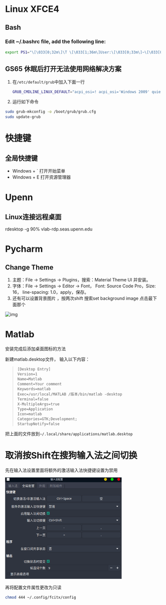 # Linux XFCE4



## Bash

### Edit ~/.bashrc file, add the following line:

```bash
export PS1="\[\033[0;32m\]\T \[\033[1;36m\]User:\[\033[0;33m\]~\[\033[0;35m\]\u\[\033[0;33m\]~ \[\033[1;34m\]Dir:\[\033[1;33m\]\w\[\033[0m\]\n\[\033[1;33m\]努力啊，张猛威 (ง•̀_•́)ง ->\[\033[0m\]"
```



## GS65 休眠后打开无法使用网络解决方案

1. 在`/etc/default/grub`中加入下面一行

   ```bash
   GRUB_CMDLINE_LINUX_DEFAULT="acpi_osi=! acpi_osi='Windows 2009' quiet splash"
   ```

2. 运行如下命令

```bash
sudo grub-mkconfig -o /boot/grub/grub.cfg
sudo update-grub
```

# 快捷键

## 全局快捷键

-   Windows + ` 打开开始菜单
-   Windows + E 打开资源管理器

# Upenn

## Linux连接远程桌面

rdesktop -g 90% vlab-rdp.seas.upenn.edu



# Pycharm

## Change Theme

1.  主题：File -> Settings -> Plugins，搜索：Material Theme UI 并安装。
2.  字体：File -> Settings -> Editor -> Font， Font: Source Code Pro，Size: 16， line-spacing: 1.0，apply，保存。
3.  还有可以设置背景图片 ，按两次shift 搜索set background image 点击最下面那个

![img](figures/9984734-fc844fc298ae22dd.webp)

 

# Matlab

安装完成后添加桌面图标的方法

新建matlab.desktop文件， 输入以下内容：

>   ```
>   [Desktop Entry]
>   Version=1
>   Name=Matlab
>   Comment=Your comment
>   Keywords=matlab
>   Exec=/usr/local/MATLAB /版本/bin/matlab -desktop
>   Terminal=false
>   X-MultipleArgs=true
>   Type=Application
>   Icon=matlab
>   Categories=GTK;Development;
>   StartupNotify=false
>   ```

把上面的文件放到`~/.local/share/applications/matlab.desktop`

# 取消按Shift在搜狗输入法之间切换

先在输入法设置里面将额外的激活输入法快捷键设置为禁用

<img src="pics/Linux_XFCE/image-20210228104627709.png" alt="image-20210228104627709" style="zoom: 67%;" />

再将配置文件属性更改为只读

```bash
chmod 444 ~/.config/fcitx/config
```

